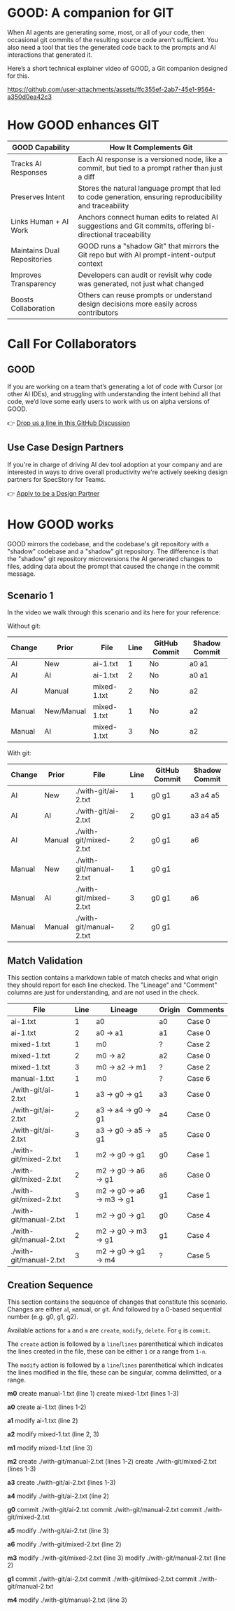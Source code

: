 
# GOOD: A companion for GIT

When AI agents are generating some, most, or all of your code, then occasional git commits of the resulting source code aren't sufficient. You also need a tool that ties the generated code back to the prompts and AI interactions that generated it.

Here’s a short technical explainer video of GOOD, a Git companion designed for this.


https://github.com/user-attachments/assets/ffc355ef-2ab7-45e1-9564-a350d0ea42c3


# How GOOD enhances GIT

| GOOD Capability | How It Complements Git |
| --- | --- |
| Tracks AI Responses | Each AI response is a versioned node, like a commit, but tied to a prompt rather than just a diff |
| Preserves Intent | Stores the natural language prompt that led to code generation, ensuring reproducibility and traceability |
| Links Human + AI Work | Anchors connect human edits to related AI suggestions and Git commits, offering bi-directional traceability |
| Maintains Dual Repositories | GOOD runs a "shadow Git" that mirrors the Git repo but with AI prompt-intent-output context |
| Improves Transparency | Developers can audit or revisit why code was generated, not just what changed |
| Boosts Collaboration | Others can reuse prompts or understand design decisions more easily across contributors |

# Call For Collaborators

## GOOD  
If you are working on a team that’s generating a lot of code with Cursor (or other AI IDEs), and struggling with understanding the intent behind all that code, we’d love some early users to work with us on alpha versions of GOOD. 

👉 [Drop us a line in this GitHub Discussion](https://github.com/specstoryai/getspecstory/discussions/51)

## Use Case Design Partners

If you're in charge of driving AI dev tool adoption at your company and are interested in ways to drive overall productivity we're actively seeking design partners for SpecStory for Teams.

👉 [Apply to be a Design Partner](https://specstory.com/teams)


# How GOOD works

GOOD mirrors the codebase, and the codebase's git repository with a "shadow" codebase and a "shadow" git repository. The difference is that the "shadow" git repository microversions the AI generated changes to files, adding data about the prompt that caused the change in the commit message.

## Scenario 1

In the video we walk through this scenario and its here for your reference:

Without git:

| Change | Prior      | File        | Line | GitHub Commit | Shadow Commit |
|--------|------------|-------------|------|---------------|---------------|
| AI     | New        | ai-1.txt    | 1    | No            | a0 a1         |
| AI     | AI         | ai-1.txt    | 2    | No            | a0 a1         |
| AI     | Manual     | mixed-1.txt | 2    | No            | a2            |
| Manual | New/Manual | mixed-1.txt | 1    | No            | a2            |
| Manual | AI         | mixed-1.txt | 3    | No            | a2            |

With git:

| Change | Prior  | File                    | Line | GitHub Commit | Shadow Commit |
|--------|--------|-------------------------|------|---------------|---------------|
| AI     | New    | ./with-git/ai-2.txt     | 1    | g0 g1         | a3 a4 a5      |
| AI     | AI     | ./with-git/ai-2.txt     | 2    | g0 g1         | a3 a4 a5      |
| AI     | Manual | ./with-git/mixed-2.txt  | 2    | g0 g1         | a6            |
| Manual | New    | ./with-git/manual-2.txt | 1    | g0 g1         |               |
| Manual | AI     | ./with-git/mixed-2.txt  | 3    | g0 g1         | a6            |
| Manual | Manual | ./with-git/manual-2.txt | 2    | g0 g1         |               |

## Match Validation

This section contains a markdown table of match checks and what origin they should report for each line checked. The "Lineage" and "Comment" columns are just for understanding, and are not used in the check.

| File                    | Line | Lineage                | Origin | Comments |
|-------------------------|------|------------------------|--------|----------|
| ai-1.txt                | 1    | a0                     | a0     | Case 0   |
| ai-1.txt                | 2    | a0 → a1                | a1     | Case 0   |
| mixed-1.txt             | 1    | m0                     | ?      | Case 2   |
| mixed-1.txt             | 2    | m0 → a2                | a2     | Case 0   |
| mixed-1.txt             | 3    | m0 → a2 → m1           | ?      | Case 2   |
| manual-1.txt            | 1    | m0                     | ?      | Case 6   |
| ./with-git/ai-2.txt     | 1    | a3 → g0 → g1           | a3     | Case 0   |
| ./with-git/ai-2.txt     | 2    | a3 → a4 → g0 → g1      | a4     | Case 0   |
| ./with-git/ai-2.txt     | 3    | a3 → g0 → a5 → g1      | a5     | Case 0   |
| ./with-git/mixed-2.txt  | 1    | m2 → g0 → g1           | g0     | Case 1   |
| ./with-git/mixed-2.txt  | 2    | m2 → g0 → a6 → g1      | a6     | Case 0   |
| ./with-git/mixed-2.txt  | 3    | m2 → g0 → a6 → m3 → g1 | g1     | Case 1   |
| ./with-git/manual-2.txt | 1    | m2 → g0 → g1           | g0     | Case 4   |
| ./with-git/manual-2.txt | 2    | m2 → g0 → m3 → g1      | g1     | Case 4   |
| ./with-git/manual-2.txt | 3    | m2 → g0 → g1 → m4      | ?      | Case 5   |

## Creation Sequence

This section contains the sequence of changes that constitute this scenario. Changes are either `a`I, `m`anual, or `g`it. And followed by a 0-based sequential number (e.g. g0, g1, g2).

Available actions for `a` and `m` are `create`, `modify`, `delete`. For `g` is `commit`.

The `create` action is followed by a `line`/`lines` parenthetical which indicates the lines created in the file, these can be either `1` or a range from `1-n`.

The `modify` action is followed by a `line`/`lines` parenthetical which indicates the lines modified in the file, these can be singular, comma delimitted, or a range.

**m0**
create manual-1.txt (line 1)
create mixed-1.txt (lines 1-3)

**a0**
create ai-1.txt (lines 1-2)

**a1**
modify ai-1.txt (line 2)

**a2**
modify mixed-1.txt (line 2, 3)

**m1**
modify mixed-1.txt (line 3)

**m2**
create ./with-git/manual-2.txt (lines 1-2)
create ./with-git/mixed-2.txt (lines 1-3)

**a3**
create ./with-git/ai-2.txt (lines 1-3)

**a4**
modify ./with-git/ai-2.txt (line 2)

**g0**
commit ./with-git/ai-2.txt
commit ./with-git/manual-2.txt
commit ./with-git/mixed-2.txt

**a5**
modify ./with-git/ai-2.txt (line 3)

**a6**
modify ./with-git/mixed-2.txt (line 2)

**m3**
modify ./with-git/mixed-2.txt (line 3)
modify ./with-git/manual-2.txt (line 2)

**g1**
commit ./with-git/ai-2.txt
commit ./with-git/mixed-2.txt
commit ./with-git/manual-2.txt

**m4**
modify ./with-git/manual-2.txt (line 3)



